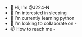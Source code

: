 - 👋 Hi, I’m @J224-N
- 👀 I’m interested in sleeping
- 🌱 I’m currently learning python
- 💞️ I’m looking to collaborate on -
- 📫 How to reach me -

<!---
J224-N/J224-N is a ✨ special ✨ repository because its `README.md` (this file) appears on your GitHub profile.
You can click the Preview link to take a look at your changes.
--->

